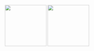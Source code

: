 <!-- GitHub数据统计 -->
<div align="center">
  <img height="137px" src="https://github-readme-stats.vercel.app/api?username=aotumanbiu" />
  <img height="137px" src="https://github-readme-stats.vercel.app/api/top-langs/?username=aotumanbiu" />
</div>
<br>
